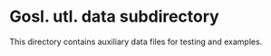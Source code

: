 # Gosl. utl. data subdirectory

This directory contains auxiliary data files for testing and examples.
